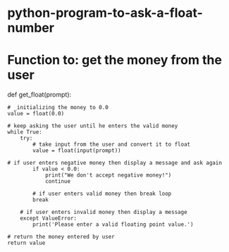 # python-program-to-ask-a-float-number

# Function to: get the money from the user 
def get_float(prompt):

    # _initializing the money to 0.0
    value = float(0.0)

    # keep asking the user until he enters the valid money
    while True:
        try:
            # take input from the user and convert it to float
            value = float(input(prompt))

    # if user enters negative money then display a message and ask again
            if value < 0.0:
                print("We don't accept negative money!")
                continue

            # if user enters valid money then break loop
            break

        # if user enters invalid money then display a message
        except ValueError:
            print('Please enter a valid floating point value.')

    # return the money entered by user
    return value
